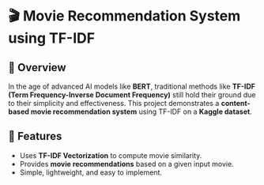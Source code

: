 

# 🎬 Movie Recommendation System using TF-IDF

## 🚀 Overview
In the age of advanced AI models like **BERT**, traditional methods like **TF-IDF (Term Frequency-Inverse Document Frequency)** still hold their ground due to their simplicity and effectiveness. This project demonstrates a **content-based movie recommendation system** using TF-IDF on a **Kaggle dataset**.

## 📌 Features
- Uses **TF-IDF Vectorization** to compute movie similarity.
- Provides **movie recommendations** based on a given input movie.
- Simple, lightweight, and easy to implement.
